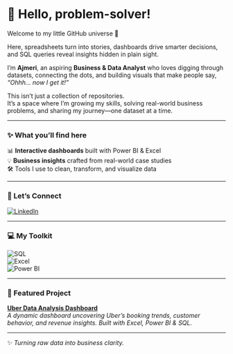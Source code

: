 # 🌸 Hello, problem-solver!  

Welcome to my little GitHub universe 🚀   

Here, spreadsheets turn into stories, dashboards drive smarter decisions, and SQL queries reveal insights hidden in plain sight.  

I’m **Ajmeri**, an aspiring **Business & Data Analyst** who loves digging through datasets, connecting the dots, and building visuals that make people say, *“Ohhh… now I get it!”*  

This isn’t just a collection of repositories.  
It’s a space where I’m growing my skills, solving real-world business problems, and sharing my journey—one dataset at a time.  

---

### ✨ What you’ll find here  
📊 **Interactive dashboards** built with Power BI & Excel  
💡 **Business insights** crafted from real-world case studies  
🛠 Tools I use to clean, transform, and visualize data  

---

### 🔗 Let’s Connect  

[![LinkedIn](https://img.shields.io/badge/-LinkedIn-0077B5?style=flat-square&logo=linkedin&logoColor=white)](https://www.linkedin.com/in/ajmeri-khatun)  

---

### 💻 My Toolkit  

![SQL](https://img.shields.io/badge/-SQL-4479A1?style=flat-square&logo=mysql&logoColor=white)  
![Excel](https://img.shields.io/badge/-Excel-217346?style=flat-square&logo=microsoft-excel&logoColor=white)  
![Power BI](https://img.shields.io/badge/-Power%20BI-F2C811?style=flat-square&logo=power-bi&logoColor=black)  


---

### 🚕 Featured Project  

**[Uber Data Analysis Dashboard](https://github.com/ajmerikhatun/uber-dashboard)**  
*A dynamic dashboard uncovering Uber’s booking trends, customer behavior, and revenue insights. Built with Excel, Power BI & SQL.*  

---

✨ *Turning raw data into business clarity.*  
